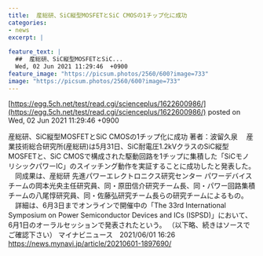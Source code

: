 ```yaml
---
title:  産総研、SiC縦型MOSFETとSiC CMOSの1チップ化に成功  
categories:
- news
excerpt: |
  
feature_text: |
  ##  産総研、SiC縦型MOSFETとSiC...
  Wed, 02 Jun 2021 11:29:46  +0900
feature_image: "https://picsum.photos/2560/600?image=733"
image: "https://picsum.photos/2560/600?image=733"
---
```


[https://egg.5ch.net/test/read.cgi/scienceplus/1622600986/](https://egg.5ch.net/test/read.cgi/scienceplus/1622600986/)
posted on Wed, 02 Jun 2021 11:29:46  +0900

<!--more-->

産総研、SiC縦型MOSFETとSiC CMOSの1チップ化に成功 著者：波留久泉 　産業技術総合研究所(産総研)は5月31日、SiC耐電圧1.2kVクラスのSiC縦型MOSFETと、SiC CMOSで構成された駆動回路を1チップに集積した「SiCモノリシックパワーIC」のスイッチング動作を実証することに成功したと発表した。 　同成果は、産総研 先進パワーエレクトロニクス研究センター パワーデバイスチームの岡本光央主任研究員、同・原田信介研究チーム長、同・パワー回路集積チームの八尾惇研究員、同・佐藤弘研究チーム長らの研究チームによるもの。 　詳細は、6月3日までオンラインで開催中の「The 33rd International Symposium on Power Semiconductor Devices and ICs (ISPSD)」において、6月1日のオーラルセッションで発表されたという。 （以下略、続きはソースでご確認下さい） マイナビニュース　2021/06/01 16:26 https://news.mynavi.jp/article/20210601-1897690/
